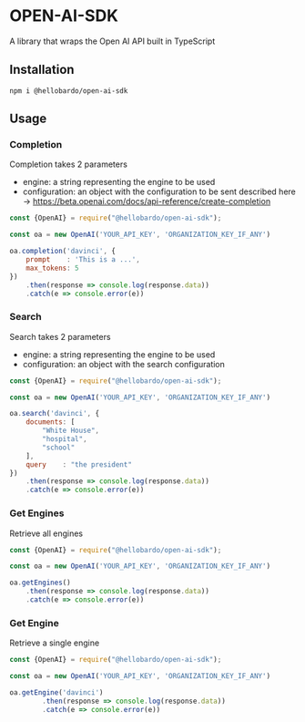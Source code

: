 # OPEN-AI-SDK

A library that wraps the Open AI API built in TypeScript

## Installation

`npm i @hellobardo/open-ai-sdk`

## Usage

### Completion

Completion takes 2 parameters

- engine: a string representing the engine to be used
- configuration: an object with the configuration to be sent described here
  -> https://beta.openai.com/docs/api-reference/create-completion

```js
const {OpenAI} = require("@hellobardo/open-ai-sdk");

const oa = new OpenAI('YOUR_API_KEY', 'ORGANIZATION_KEY_IF_ANY')

oa.completion('davinci', {
    prompt    : 'This is a ...',
    max_tokens: 5
})
    .then(response => console.log(response.data))
    .catch(e => console.error(e))
```

### Search

Search takes 2 parameters

- engine: a string representing the engine to be used
- configuration: an object with the search configuration

```js
const {OpenAI} = require("@hellobardo/open-ai-sdk");

const oa = new OpenAI('YOUR_API_KEY', 'ORGANIZATION_KEY_IF_ANY')

oa.search('davinci', {
    documents: [
        "White House",
        "hospital",
        "school"
    ],
    query    : "the president"
})
    .then(response => console.log(response.data))
    .catch(e => console.error(e))
```

### Get Engines

Retrieve all engines

```js
const {OpenAI} = require("@hellobardo/open-ai-sdk");

const oa = new OpenAI('YOUR_API_KEY', 'ORGANIZATION_KEY_IF_ANY')

oa.getEngines()
    .then(response => console.log(response.data))
    .catch(e => console.error(e))
```

### Get Engine

Retrieve a single engine
```js
const {OpenAI} = require("@hellobardo/open-ai-sdk");

const oa = new OpenAI('YOUR_API_KEY', 'ORGANIZATION_KEY_IF_ANY')

oa.getEngine('davinci')
        .then(response => console.log(response.data))
        .catch(e => console.error(e))
```